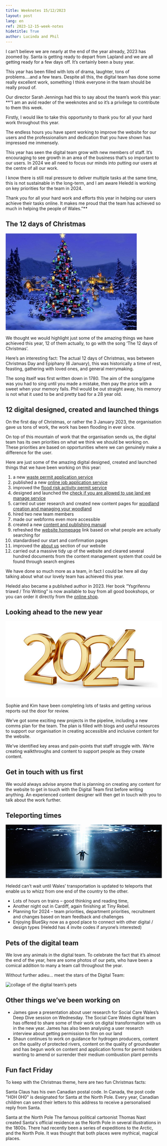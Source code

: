 ```yaml
---
title: Weeknotes 15/12/2023
layout: post
lang: en
ref: 2023-12-15-week-notes
hidetitle: True
author: Lucinda and Phil
---
```

I can’t believe we are nearly at the end of the year already, 2023 has zoomed by. Santa is getting ready to depart from Lapland and we are all getting ready for a few days off. It’s certainly been a busy year.

This year has been filled with lots of drama, laughter, tons of problems….and a few tears. Despite all this, the digital team has done some really excellent work, something I think everyone in the team should be really proud of. 

Our director Sarah Jennings had this to say about the team’s work this year: **“I am an avid reader of the weeknotes and so it’s a privilege to contribute to them this week.

Firstly, I would like to take this opportunity to thank you for all your hard work throughout this year.

The endless hours you have spent working to improve the website for our users and the professionalism and dedication that you have shown has impressed me immensely.  

This year has seen the digital team grow with new members of staff. It’s encouraging to see growth in an area of the business that’s so important to our users. In 2024 we all need to focus our minds into putting our users at the centre of all our work. 

I know there is still real pressure to deliver multiple tasks at the same time, this is not sustainable in the long-term, and I am aware Heledd is working on key priorities for the team in 2024.

Thank you for all your hard work and efforts this year in helping our users achieve their tasks online. It makes me proud that the team has achieved so much in helping the people of Wales.”**

## The 12 days of Christmas

![a Christmas tree in a winter landscape]( https://github.com/nrw-digital/week-notes/blob/492b8975ce35217829eb923712c19ba6bb55d059/images/christmas%20tree.jpg?raw=true)

We thought we would highlight just some of the amazing things we have achieved this year, 12 of them actually, to go with the song ‘The 12 days of Christmas’. 

Here’s an interesting fact:
The actual 12 days of Christmas, was between Christmas Day and Epiphany (6 January), this was historically a time of rest, feasting, gathering with loved ones, and general merrymaking.

The song itself was first written down in 1780. The aim of the song/game was you had to sing until you made a mistake, then pay the price with a sweet when your memory fails. Phil would be out straight away, his memory is not what it used to be and pretty bad for a 28 year old.

## 12 digital designed, created and launched things

On the first day of Christmas, or rather the 3 January 2023, the organisation gave us tons of work, the work has been flooding in ever since. 

On top of this mountain of work that the organisation sends us, the digital team has its own priorities on what we think we should be working on. These priorities are based on opportunities where we can genuinely make a difference for the user.

Here are just some of the amazing digital designed, created and launched things that we have been working on this year:

1.	a new [waste permit application service]( https://naturalresources.wales/permits-and-permissions/waste-permitting/?lang=en)
2.	published a new [online job application service]( https://naturalresources.wales/about-us/jobs-apprenticeships-and-placements/jobs/apply-for-a-job/?lang=en)
3.	improved the [flood risk activity permit service]( https://naturalresources.wales/permits-and-permissions/flood-risk-activity-permits/?lang=en)
4.	designed and launched the [check if you are allowed to use land we manage service]( https://naturalresources.wales/permits-and-permissions/plan-an-event-activity-or-project-on-our-land/check-if-you-are-allowed-to-use-land-we-manage/?lang=en)
5.	carried out user research and created new content pages for [woodland creation and managing your woodland]( https://naturalresources.wales/guidance-and-advice/environmental-topics/woodlands-and-forests/?lang=en)
6.	hired two new team members
7.	made our webforms even more accessible
8.	created a new [content and publishing manual]( https://naturalresources.wales/footer-links/content-and-publishing-manual/?lang=en)
9.	refreshed the [website homepage]( https://naturalresources.wales/?lang=en) link based on what people are actually searching for
10.	standardised our start and confirmation pages
11.	improved the [about us]( https://naturalresources.wales/about-us/?lang=en) section of our website
12.	carried out a massive tidy up of the website and cleared several hundred documents from the content management system that could be found through search engines

We have done so much more as a team, in fact I could be here all day talking about what our lovely team has achieved this year.

Heledd also became a published author in 2023. Her book “Ysgrifennu triawd / Trio Writing” is now available to buy from all good bookshops, or you can order it directly from the [online shop]( https://www.lulu.com/shop/ceri-brunelli-williams-and-adrian-ortega-and-heledd-quaeck-and-nia-campbell/ysgrifennu-triawd-trio-writing/paperback/product-gr7m76.html?page=1&pageSize=4).

## Looking ahead to the new year

![2024]( https://github.com/nrw-digital/week-notes/blob/492b8975ce35217829eb923712c19ba6bb55d059/images/2024.jpg?raw=true)

Sophie and Kim have been completing lots of tasks and getting various reports out the door for review. 

We’ve got some exciting new projects in the pipeline, including a new comms plan for the team. The plan is filled with blogs and useful resources to support our organisation in creating accessible and inclusive content for the website.

We’ve identified key areas and pain-points that staff struggle with. We’re creating walkthroughs and content to support people as they create content.

## Get in touch with us first

We would always advise anyone that is planning on creating any content for the website to get in touch with the Digital Team first before writing anything. An experienced content designer will then get in touch with you to talk about the work further.

## Teleporting times

![UFO picking up person]( https://github.com/nrw-digital/week-notes/blob/492b8975ce35217829eb923712c19ba6bb55d059/images/UFO%20picking%20up%20person.jpg?raw=true)

Heledd can’t wait until Wales’ transportation is updated to teleports that enable us to whizz from one end of the country to the other.

+ Lots of hours on trains – good thinking and reading time,
+ Another night out in Cardiff, again finishing at Tiny Rebel.
+ Planning for 2024 – team priorities, department priorities, recruitment and changes based on team feedback and challenges
+ Enjoying BlueSky now as a good place to connect with other digital / design types (Heledd has 4 invite codes if anyone’s interested)

## Pets of the digital team

We love any animals in the digital team. To celebrate the fact that it’s almost the end of the year, here are some photos of our pets, who have been a comical addition to many a team call throughout the year. 

Without further adieu… meet the stars of the Digital Team:

![collage of the digital team’s pets]( https://github.com/nrw-digital/week-notes/blob/492b8975ce35217829eb923712c19ba6bb55d059/images/pets%20for%20weeknotes%20(2).png?raw=true)

## Other things we’ve been working on

+ James gave a presentation about user research for Social Care Wales’s Deep Dive session on Wednesday. The Social Care Wales digital team has offered to share some of their work on digital transformation with us in the new year. James has also been analysing a user research interview about getting permission to film on our land 
+ Shaun continues to work on guidance for hydrogen producers, content on the quality of protected rivers, content on the quality of groundwater and has begun work on content and application forms for permit holders wanting to amend or surrender their medium combustion plant permits

## Fun fact Friday

To keep with the Christmas theme, here are two fun Christmas facts:

Santa Claus has his own Canadian postal code.
In Canada, the post code "H0H 0H0" is designated for Santa at the North Pole. Every year, Canadian children can send their letters to this address to receive a personalised reply from Santa.

Santa at the North Pole
The famous political cartoonist Thomas Nast created Santa's official residence as the North Pole in several illustrations in the 1800s. There had recently been a series of expeditions to the Arctic, and the North Pole. It was thought that both places were mythical, magical places.
